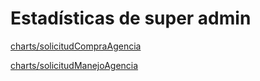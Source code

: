 # Estadísticas de super admin

[charts/solicitudCompraAgencia](Estadi%CC%81sticas%20de%20super%20admin%205ed0d16c17e34007b62b4e4a2bbfb52d/charts%20solicitudCompraAgencia%20bb8b565df9f3470abbf8c5c7a2a153f0.md)

[charts/solicitudManejoAgencia](Estadi%CC%81sticas%20de%20super%20admin%205ed0d16c17e34007b62b4e4a2bbfb52d/charts%20solicitudManejoAgencia%209756647a5b2a4fa3b13778fcf018ba25.md)